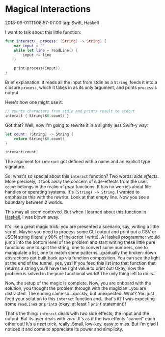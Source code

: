 # Magical Interactions
2018-09-01T11:08:57-07:00
tag: Swift, Haskell

I want to talk about this little function:

```swift
func interact(_ process: (String) -> String) {
    var input = ""
    while let line = readLine() {
        input += line
    }

    print(process(input))
}
```

Brief explanation: it reads all the input from stdin as a `String`, feeds it
into a closure `process`, which it takes in as its only argument, and prints
`process`'s output.

Here's how one might use it:

```swift
// counts characters from stdin and prints result to stdout
interact { String($0.count) }
```

Got that? Well, now I'm going to rewrite it in a slightly less Swift-y way:

```swift
let count: (String) -> String {
    return String($0.count)
}

interact(count)
```

The argument for `interact` got defined with a name and an explicit type
signature.

So, what's so special about this `interact` function? Two words: *side effects*.
More precisely, it took away the concern of side-effects from the user. `count`
belongs in the realm of *pure* functions. It has no worries about file handles
or operating systems. It's `(String) -> String`. I wanted to emphasize this with
the rewrite. Look at that empty line. Now you see a boundary between 2 worlds.

This may all seem contrived. But when I learned about [this function in
Haskell][0], I was blown away.

It's like a great magic trick: you are presented a scenario, say, writing
a little script. Maybe you need to process some CLI output and print out a CSV
or JSON string (literally 90% of the script I write).  A Haskell programmer
would jump into the bottom level of the problem and start writing these little
pure functions: one to split the string, one to convert some numbers, one to
manipulate a list, one to match some patterns...gradually the broken-down
absractions get built back up via function composition. You can see the light at
the end of the tunnel, yes, yes! If you feed this list into that function that
returns a string you'll have the right value to print out!  Okay, now the
problem is solved in the pure functional world! The only thing left to do is...

Now, the setup of the magic is complete. Now, you are onboard with the solution,
you thought the problem through with the magician...you are distracted. The
ending came so...quickly, but unexpected. What? You just feed your solution to
this `interact` function and...that's it? I was expecting some `readLine`s or
`print`s (okay, at least 1 `print` statement)!

That's the thing: `interact` deals with _two_ side effects, the input and the
output. But its user deals with _zero_. It's as if the two effects "cancel" each
other out! It's a _neat_ trick, really. Small, low-key, easy to miss. But I'm
glad I noticed it and come to appreciate its power and simplicity.

[0]: http://hackage.haskell.org/package/base-4.11.1.0/docs/Prelude.html#v:interact
